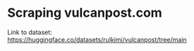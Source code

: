 # Scraping vulcanpost.com

Link to dataset: https://huggingface.co/datasets/rulkimi/vulcanpost/tree/main